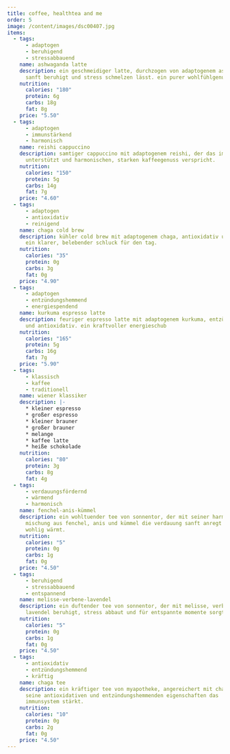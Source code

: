 ```yaml
---
title: coffee, healthtea and me
order: 5
image: /content/images/dsc00407.jpg
items:
  - tags:
      - adaptogen
      - beruhigend
      - stressabbauend
    name: ashwaganda latte
    description: ein geschmeidiger latte, durchzogen von adaptogenem ashwaganda, der
      sanft beruhigt und stress schmelzen lässt. ein purer wohlfühlgenuss.
    nutrition:
      calories: "180"
      protein: 6g
      carbs: 18g
      fat: 8g
    price: "5.50"
  - tags:
      - adaptogen
      - immunstärkend
      - harmonisch
    name: reishi cappuccino
    description: samtiger cappuccino mit adaptogenem reishi, der das immunsystem
      unterstützt und harmonischen, starken kaffeegenuss verspricht.
    nutrition:
      calories: "150"
      protein: 5g
      carbs: 14g
      fat: 7g
    price: "4.60"
  - tags:
      - adaptogen
      - antioxidativ
      - reinigend
    name: chaga cold brew
    description: kühler cold brew mit adaptogenem chaga, antioxidativ und reinigend.
      ein klarer, belebender schluck für den tag.
    nutrition:
      calories: "35"
      protein: 0g
      carbs: 3g
      fat: 0g
    price: "4.90"
  - tags:
      - adaptogen
      - entzündungshemmend
      - energiespendend
    name: kurkuma espresso latte
    description: feuriger espresso latte mit adaptogenem kurkuma, entzündungshemmend
      und antioxidativ. ein kraftvoller energieschub
    nutrition:
      calories: "165"
      protein: 5g
      carbs: 16g
      fat: 7g
    price: "5.90"
  - tags:
      - klassisch
      - kaffee
      - traditionell
    name: wiener klassiker
    description: |-
      * kleiner espresso 
      * großer espresso     
      * kleiner brauner
      * großer brauner
      * melange
      * kaffee latte
      * heiße schokolade
    nutrition:
      calories: "80"
      protein: 3g
      carbs: 8g
      fat: 4g
  - tags:
      - verdauungsfördernd
      - wärmend
      - harmonisch
    name: fenchel-anis-kümmel
    description: ein wohltuender tee von sonnentor, der mit seiner harmonischen
      mischung aus fenchel, anis und kümmel die verdauung sanft anregt und
      wohlig wärmt.
    nutrition:
      calories: "5"
      protein: 0g
      carbs: 1g
      fat: 0g
    price: "4.50"
  - tags:
      - beruhigend
      - stressabbauend
      - entspannend
    name: melisse-verbene-lavendel
    description: ein duftender tee von sonnentor, der mit melisse, verbene und
      lavendel beruhigt, stress abbaut und für entspannte momente sorgt.
    nutrition:
      calories: "5"
      protein: 0g
      carbs: 1g
      fat: 0g
    price: "4.50"
  - tags:
      - antioxidativ
      - entzündungshemmend
      - kräftig
    name: chaga tee
    description: ein kräftiger tee von myapotheke, angereichert mit chaga, der durch
      seine antioxidativen und entzündungshemmenden eigenschaften das
      immunsystem stärkt.
    nutrition:
      calories: "10"
      protein: 0g
      carbs: 2g
      fat: 0g
    price: "4.50"
---
```

